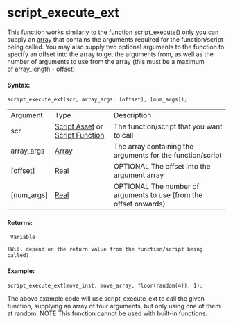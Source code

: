 # script_execute_ext

This function works similarly to the function
[script_execute()](script_execute) only you can supply an
[array](../../../GML_Overview/Arrays) that contains the arguments
required for the function/script being called. You may also supply two
optional arguments to the function to specify an offset into the array
to get the arguments from, as well as the number of arguments to use
from the array (this must be a maximum of array_length - offset).

#### Syntax:

``` gml
script_execute_ext(scr, array_args, [offset], [num_args]);
```

|              |                                                                                                                                                            |                                                                     |
|--------------|------------------------------------------------------------------------------------------------------------------------------------------------------------|---------------------------------------------------------------------|
| Argument     | Type                                                                                                                                                       | Description                                                         |
| scr          |  [Script Asset](../../../../../The_Asset_Editors/Scripts) or [Script Function](../../../../../GameMaker_Language/GML_Overview/Script_Functions)    | The function/script that you want to call                           |
| array_args   |  [Array](../../../../../GameMaker_Language/GML_Overview/Arrays)                                                                                        | The array containing the arguments for the function/script          |
| \[offset\]   |  [Real](../../../../../GameMaker_Language/GML_Overview/Data_Types)                                                                                     |  OPTIONAL The offset into the argument array                        |
| \[num_args\] |  [Real](../../../../../GameMaker_Language/GML_Overview/Data_Types)                                                                                     |  OPTIONAL The number of arguments to use (from the offset onwards)  |

#### Returns:

``` gml
 Variable

(Will depend on the return value from the function/script being called)
```

#### Example:

``` gml
script_execute_ext(move_inst, move_array, floor(random(4)), 1);
```

The above example code will use script_execute_ext to call the given
function, supplying an array of four arguments, but only using one of
them at random. NOTE This function cannot be used with built-in
functions.
